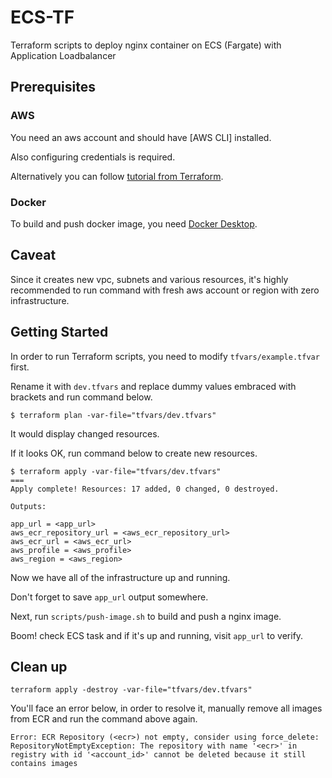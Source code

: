 # ECS-TF

Terraform scripts to deploy nginx container on ECS (Fargate) with Application Loadbalancer

## Prerequisites

### AWS

You need an aws account and should have [AWS CLI] installed.

Also configuring credentials is required.

Alternatively you can follow [tutorial from Terraform](https://developer.hashicorp.com/terraform/tutorials/aws-get-started/aws-build).

### Docker

To build and push docker image, you need [Docker Desktop](https://www.docker.com/products/docker-desktop/).

## Caveat

Since it creates new vpc, subnets and various resources, it's highly recommended to run command with fresh aws account or region with zero infrastructure.

## Getting Started

In order to run Terraform scripts, you need to modify `tfvars/example.tfvar` first.

Rename it with `dev.tfvars` and replace dummy values embraced with brackets and run command below.

```
$ terraform plan -var-file="tfvars/dev.tfvars"
```

It would display changed resources.

If it looks OK, run command below to create new resources.

```
$ terraform apply -var-file="tfvars/dev.tfvars"
===
Apply complete! Resources: 17 added, 0 changed, 0 destroyed.

Outputs:

app_url = <app_url>
aws_ecr_repository_url = <aws_ecr_repository_url>
aws_ecr_url = <aws_ecr_url>
aws_profile = <aws_profile>
aws_region = <aws_region>
```

Now we have all of the infrastructure up and running.

Don't forget to save `app_url` output somewhere.

Next, run `scripts/push-image.sh` to build and push a nginx image.

Boom! check ECS task and if it's up and running, visit `app_url` to verify.

## Clean up

```
terraform apply -destroy -var-file="tfvars/dev.tfvars"
```

You'll face an error below, in order to resolve it, manually remove all images from ECR and run the command above again.

```
Error: ECR Repository (<ecr>) not empty, consider using force_delete: RepositoryNotEmptyException: The repository with name '<ecr>' in registry with id '<account_id>' cannot be deleted because it still contains images
```
